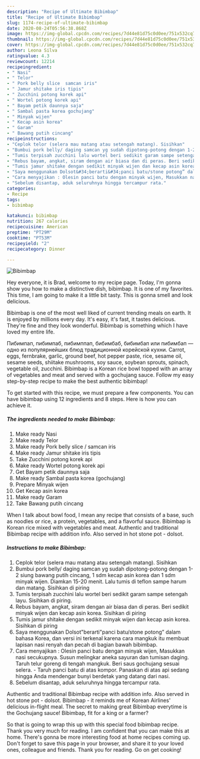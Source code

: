 ```yaml
---
description: "Recipe of Ultimate Bibimbap"
title: "Recipe of Ultimate Bibimbap"
slug: 1174-recipe-of-ultimate-bibimbap
date: 2020-08-24T05:56:38.868Z
image: https://img-global.cpcdn.com/recipes/7d44e81d75c0d0ee/751x532cq70/bibimbap-foto-resep-utama.jpg
thumbnail: https://img-global.cpcdn.com/recipes/7d44e81d75c0d0ee/751x532cq70/bibimbap-foto-resep-utama.jpg
cover: https://img-global.cpcdn.com/recipes/7d44e81d75c0d0ee/751x532cq70/bibimbap-foto-resep-utama.jpg
author: Leona Silva
ratingvalue: 4.3
reviewcount: 12214
recipeingredient:
- " Nasi"
- " Telor"
- " Pork belly slice  samcan iris"
- " Jamur shitake iris tipis"
- " Zucchini potong korek api"
- " Wortel potong korek api"
- " Bayam petik daunnya saja"
- " Sambal pasta korea gochujang"
- " Minyak wijen"
- " Kecap asin korea"
- " Garam"
- " Bawang putih cincang"
recipeinstructions:
- "Ceplok telor (selera mau matang atau setengah matang). Sisihkan"
- "Bumbui pork belly/ daging samcan yg sudah dipotong-potong dengan 1-2 siung bawang putih cincang, 1 sdm kecap asin korea dan 1 sdm minyak wijen. Diamkan 15-20 menit. Lalu tumis di teflon sampe harum dan matang. Sisihkan di piring"
- "Tumis terpisah zucchini lalu wortel beri sedikit garam sampe setengah layu. Sisihkan di piring."
- "Rebus bayam, angkat, siram dengan air biasa dan di peras. Beri sedikit minyak wijen dan kecap asin korea. Sisihkan di piring"
- "Tumis jamur shitake dengan sedikit minyak wijen dan kecap asin korea. Sisihkan di piring"
- "Saya menggunakan Dolsot&#34;berarti&#34;panci batu/stone potong” dalam bahasa Korea, dan versi ini terkenal karena cara mangkuk itu membuat lapisan nasi renyah dan pecah di bagian bawah bibimbap."
- "Cara menyajikan : Olesin panci batu dengan minyak wijen, Masukkan nasi secukupnya. Susun melingkar aneka sayuran dan tumisan daging. Taruh telur goreng di tengah mangkuk. Beri saus gochujang sesuai selera.  Taruh panci batu di atas kompor. Panaskan di atas api sedang hingga Anda mendengar bunyi berdetak yang datang dari nasi."
- "Sebelum disantap, aduk seluruhnya hingga tercampur rata."
categories:
- Recipe
tags:
- bibimbap

katakunci: bibimbap 
nutrition: 267 calories
recipecuisine: American
preptime: "PT29M"
cooktime: "PT53M"
recipeyield: "2"
recipecategory: Dinner

---
```



![Bibimbap](https://img-global.cpcdn.com/recipes/7d44e81d75c0d0ee/751x532cq70/bibimbap-foto-resep-utama.jpg)

Hey everyone, it is Brad, welcome to my recipe page. Today, I'm gonna show you how to make a distinctive dish, bibimbap. It is one of my favorites. This time, I am going to make it a little bit tasty. This is gonna smell and look delicious.

Bibimbap is one of the most well liked of current trending meals on earth. It is enjoyed by millions every day. It's easy, it's fast, it tastes delicious. They're fine and they look wonderful. Bibimbap is something which I have loved my entire life.

Пибимпап, пибимпаб, пибимппап, бибимбаб, бибимбап или пибимбап — одно из популярнейших блюд традиционной корейской кухни. Carrot, eggs, fernbrake, garlic, ground beef, hot pepper paste, rice, sesame oil, sesame seeds, shiitake mushrooms, soy sauce, soybean sprouts, spinach, vegetable oil, zucchini. Bibimbap is a Korean rice bowl topped with an array of vegetables and meat and served with a gochujang sauce. Follow my easy step-by-step recipe to make the best authentic bibimbap!


To get started with this recipe, we must prepare a few components. You can have bibimbap using 12 ingredients and 8 steps. Here is how you can achieve it.

<!--inarticleads1-->

##### The ingredients needed to make Bibimbap:

1. Make ready  Nasi
1. Make ready  Telor
1. Make ready  Pork belly slice / samcan iris
1. Make ready  Jamur shitake iris tipis
1. Take  Zucchini potong korek api
1. Make ready  Wortel potong korek api
1. Get  Bayam petik daunnya saja
1. Make ready  Sambal pasta korea (gochujang)
1. Prepare  Minyak wijen
1. Get  Kecap asin korea
1. Make ready  Garam
1. Take  Bawang putih cincang


When I talk about bowl food, I mean any recipe that consists of a base, such as noodles or rice, a protein, vegetables, and a flavorful sauce. Bibimbap is Korean rice mixed with vegetables and meat. Authentic and traditional Bibimbap recipe with addition info. Also served in hot stone pot - dolsot. 

<!--inarticleads2-->

##### Instructions to make Bibimbap:

1. Ceplok telor (selera mau matang atau setengah matang). Sisihkan
1. Bumbui pork belly/ daging samcan yg sudah dipotong-potong dengan 1-2 siung bawang putih cincang, 1 sdm kecap asin korea dan 1 sdm minyak wijen. Diamkan 15-20 menit. Lalu tumis di teflon sampe harum dan matang. Sisihkan di piring
1. Tumis terpisah zucchini lalu wortel beri sedikit garam sampe setengah layu. Sisihkan di piring.
1. Rebus bayam, angkat, siram dengan air biasa dan di peras. Beri sedikit minyak wijen dan kecap asin korea. Sisihkan di piring
1. Tumis jamur shitake dengan sedikit minyak wijen dan kecap asin korea. Sisihkan di piring
1. Saya menggunakan Dolsot&#34;berarti&#34;panci batu/stone potong” dalam bahasa Korea, dan versi ini terkenal karena cara mangkuk itu membuat lapisan nasi renyah dan pecah di bagian bawah bibimbap.
1. Cara menyajikan : Olesin panci batu dengan minyak wijen, Masukkan nasi secukupnya. Susun melingkar aneka sayuran dan tumisan daging. Taruh telur goreng di tengah mangkuk. Beri saus gochujang sesuai selera.  - Taruh panci batu di atas kompor. Panaskan di atas api sedang hingga Anda mendengar bunyi berdetak yang datang dari nasi.
1. Sebelum disantap, aduk seluruhnya hingga tercampur rata.


Authentic and traditional Bibimbap recipe with addition info. Also served in hot stone pot - dolsot. Bibimbap - it reminds me of Korean Airlines&#39; delicious in-flight meal. The secret to making great Bibimbap everytime is the Gochujang sauce! Bibimbap, fit for a king or a farmer? 

So that is going to wrap this up with this special food bibimbap recipe. Thank you very much for reading. I am confident that you can make this at home. There's gonna be more interesting food at home recipes coming up. Don't forget to save this page in your browser, and share it to your loved ones, colleague and friends. Thank you for reading. Go on get cooking!
